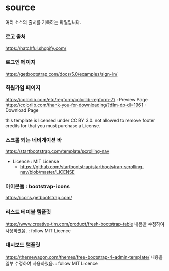 # source
여러 소스의 출처를 기록하는 파일입니다.

### 로고 출처
https://hatchful.shopify.com/

### 로그인 페이지
https://getbootstrap.com/docs/5.0/examples/sign-in/

### 회원가입 페이지
https://colorlib.com/etc/regform/colorlib-regform-7/ : Preview Page
https://colorlib.com/thank-you-for-downloading/?dlm-dp-dl=1961 : Download Page

this template is licensed under CC BY 3.0.
not allowed to remove footer credits for that you must purchase a License.

### 스크롤 되는 네비게이션 바

https://startbootstrap.com/template/scrolling-nav

- Licence : MIT License
    - https://github.com/startbootstrap/startbootstrap-scrolling-nav/blob/master/LICENSE

### 아이콘들 : bootstrap-icons

https://icons.getbootstrap.com/

### 리스트 테이블 템플릿

https://www.creative-tim.com/product/fresh-bootstrap-table
내용을 수정하여 사용하였음.
: follow MIT Licence

### 대시보드 탬플릿

https://themewagon.com/themes/free-bootstrap-4-admin-template/
내용을 일부 수정하여 사용하였음.
: follow MIT Licence

